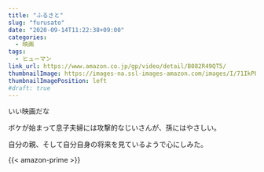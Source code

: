 ```yaml
---
title: "ふるさと"
slug: "furusato"
date: "2020-09-14T11:22:38+09:00"
categories:
  - 映画
tags:
  - ヒューマン
link_url: https://www.amazon.co.jp/gp/video/detail/B082R49QT5/
thumbnailImage: https://images-na.ssl-images-amazon.com/images/I/71IkPLblWpL._SX300_.jpg
thumbnailImagePosition: left
#draft: true
---
```

いい映画だな
<!--more-->
ボケが始まって息子夫婦には攻撃的なじいさんが、孫にはやさしい。

自分の親、そして自分自身の将来を見ているようで心にしみた。

{{< amazon-prime >}}
